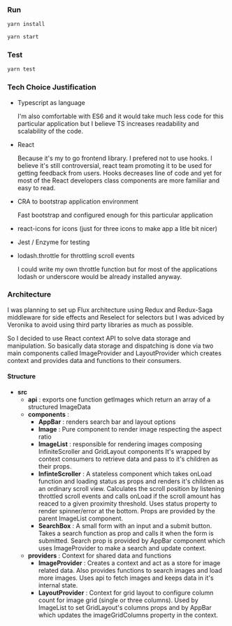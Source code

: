 ### Run

```bash
yarn install
```
```bash
yarn start
```

### Test

```bash
yarn test 
```

### Tech Choice Justification

- Typescript as language

    I'm also comfortable with ES6 and it would take much less code for this particular application but I believe TS increases readability and scalability of the code.

- React

    Because it's my to go frontend library.
    I prefered not to use hooks. I believe it's still controversial, react team promoting it to be used for getting feedback from users. Hooks decreases line of code and yet for most of the React developers class components are more familiar and easy to read.

- CRA to bootstrap application environment

    Fast bootstrap and configured enough for this particular application

- react-icons for icons (just for three icons to make app a litle bit nicer)
- Jest / Enzyme for testing
- lodash.throttle for throttling scroll events

    I could write my own throttle function but for most of the applications lodash or underscore would be already installed anyway.

### Architecture

I was planning to set up Flux architecture using Redux and Redux-Saga middleware for side effects and Reselect for selectors but I was adviced by Veronika to avoid using third party libraries as much as possible.

So I decided to use React context API to solve data storage and manipulation. So basically data storage and dispatching is done via two main components called ImageProvider and LayoutProvider which creates context and provides data and functions to their consumers.

 #### Structure

 - **src**
   - **api** : exports one function getImages which return an array of a structured ImageData
   - **components** : 
     - **AppBar** : renders search bar and layout options
     - **Image** : Pure component to render image respecting the aspect ratio
     - **ImageList** : responsible for rendering images composing InfiniteScroller and GridLayout components It's wrapped by context consumers to retrieve data and pass to it's children as their props.
     - **InfinteScroller** : A stateless component which takes onLoad function and loading status as props and renders it's children as an ordinary scroll view. Calculates the scroll position by listening throttled scroll events and calls onLoad if the scroll amount has reaced to a given proximity threshold. Uses status property to render spinner/error at the bottom. Props are provided by the parent ImageList component.
     - **SearchBox** : A small form with an input and a submit button. Takes a search function as prop and calls it when the form is submitted. Search prop is provided by AppBar component which uses ImageProvider to make a search and update context.
    - **providers** : Context for shared data and functions
      - **ImageProvider** : Creates a context and act as a store for image related data. Also provides functions to search images and load more images. Uses api to fetch images and keeps data in it's internal state.
      - **LayoutProvider** : Context for grid layout to configure column count for image grid (single or three columns). Used by ImageList to set GridLayout's columns props and by AppBar which updates the imageGridColumns property in the context.
